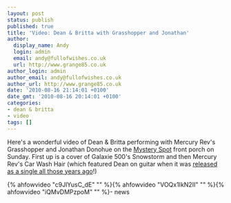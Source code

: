 ```yaml
---
layout: post
status: publish
published: true
title: 'Video: Dean & Britta with Grasshopper and Jonathan'
author:
  display_name: Andy
  login: admin
  email: andy@fullofwishes.co.uk
  url: http://www.grange85.co.uk
author_login: admin
author_email: andy@fullofwishes.co.uk
author_url: http://www.grange85.co.uk
date: '2010-08-16 21:14:01 +0100'
date_gmt: '2010-08-16 20:14:01 +0100'
categories:
- dean & britta
- video
tags: []
---
```

<div>Here&#039;s a wonderful video of Dean &amp; Britta performing with Mercury Rev&#039;s Grasshopper and Jonathan Donohue on the <a href="http://www.mysteryspotvintage.com/blog/">Mystery Spot</a> front porch on Sunday. First up is a cover of Galaxie 500&#039;s Snowstorm and then Mercury Rev&#039;s Car Wash Hair (which featured Dean on guitar when it was <a href="http://db.fullofwishes.co.uk/track/233/">released as a single all those years ago</a>!)
<p />
{% ahfowvideo "c9JlYusC_dE" "" %}{% ahfowvideo "VOQx1IkN2II" "" %}{% ahfowvideo "iQMvDMPzpoM" "" %}- news
</p></div>

